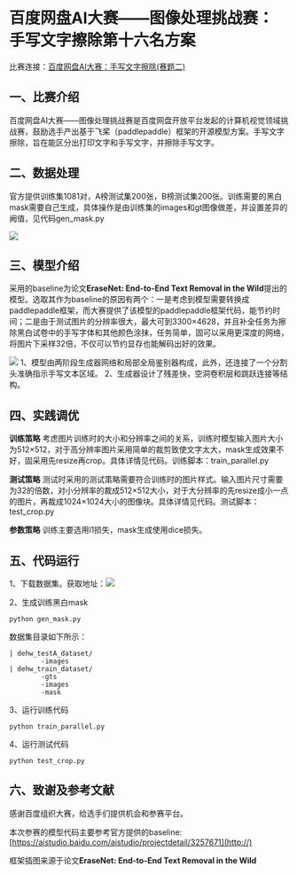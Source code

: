 # 百度网盘AI大赛——图像处理挑战赛：手写文字擦除第十六名方案
   
比赛连接：[百度网盘AI大赛：手写文字擦除(赛题二)](https://aistudio.baidu.com/aistudio/competition/detail/129/0/introduction)

## 一、比赛介绍
百度网盘AI大赛——图像处理挑战赛是百度网盘开放平台发起的计算机视觉领域挑战赛，鼓励选手产出基于飞桨（paddlepaddle）框架的开源模型方案。手写文字擦除，旨在能区分出打印文字和手写文字，并擦除手写文字。

## 二、数据处理
官方提供训练集1081对，A榜测试集200张，B榜测试集200张。训练需要的黑白mask需要自己生成，具体操作是由训练集的images和gt图像做差，并设置差异的阙值，见代码gen_mask.py

![](https://ai-studio-static-online.cdn.bcebos.com/cd3e3041e72843f9b702c3c2314067d6fdb0fec237654086be1f3ca79f031b14)

## 三、模型介绍
采用的baseline为论文**EraseNet: End-to-End Text Removal in the Wild**提出的模型。选取其作为baseline的原因有两个：一是考虑到模型需要转换成paddlepaddle框架，而大赛提供了该模型的paddlepaddle框架代码，能节约时间；二是由于测试图片的分辨率很大，最大可到3300×4628，并且补全任务为擦除黑白试卷中的手写字体和其他颜色涂抹，任务简单，固可以采用更深度的网络，将图片下采样32倍，不仅可以节约显存也能解码出好的效果。

![](https://tva1.sinaimg.cn/large/008i3skNgy1gxgogc9id0j31m80u0tds.jpg)
1、模型由两阶段生成器网络和局部全局鉴别器构成，此外，还连接了一个分割头准确指示手写文本区域。
2、生成器设计了残差快，空洞卷积层和跳跃连接等结构。

## 四、实践调优
**训练策略**
考虑图片训练时的大小和分辨率之间的关系，训练时模型输入图片大小为512×512，对于高分辨率图片采用简单的裁剪致使文字太大，mask生成效果不好，固采用先resize再crop。具体详情见代码。训练脚本：train_parallel.py

**测试策略**
测试时采用的测试策略需要符合训练时的图片样式。输入图片尺寸需要为32的倍数，对小分辨率的裁成512×512大小，对于大分辨率的先resize成小一点的图片，再裁成1024×1024大小的图像块。具体详情见代码。测试脚本：test_crop.py

**参数策略**
训练主要选用l1损失，mask生成使用dice损失。

## 五、代码运行
1、下载数据集。获取地址：![](https://aistudio.baidu.com/aistudio/competition/detail/129/0/datasets)

2、生成训练黑白mask
```
python gen_mask.py
```
数据集目录如下所示：
```
| dehw_testA_dataset/
        -images
| dehw_train_dataset/
        -gts
        -images
        -mask
```

3、运行训练代码
```
python train_parallel.py
```

4、运行测试代码
```
python test_crop.py
```
## 六、致谢及参考文献
感谢百度组织大赛，给选手们提供机会和参赛平台。

本次参赛的模型代码主要参考官方提供的baseline:[https://aistudio.baidu.com/aistudio/projectdetail/3257671](http://)

框架插图来源于论文**EraseNet: End-to-End Text Removal in the Wild**


